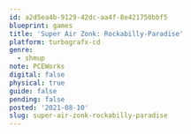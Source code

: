 ```yaml
---
id: a2d5ea4b-9129-42dc-aa4f-8e421750bbf5
blueprint: games
title: 'Super Air Zonk: Rockabilly-Paradise'
platform: turbografx-cd
genre:
  - shmup
note: PCEWorks
digital: false
physical: true
guide: false
pending: false
posted: '2021-08-10'
slug: super-air-zonk-rockabilly-paradise
---
```

